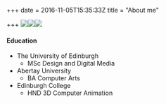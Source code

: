 +++
date = 2016-11-05T15:35:33Z
title = "About me"

+++
![](/uploads/1.jpg)![](/uploads/2.jpg)![](/uploads/3.jpg)

#### Education

* The University of Edinburgh
  * MSc Design and Digital Media
* Abertay University
  * BA Computer Arts
* Edinburgh College
  * HND 3D Computer Animation